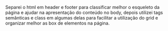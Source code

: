 Separei o html em header e footer para classificar melhor o esqueleto da página e ajudar na apresentação do conteúdo no body, depois utilizei tags semânticas e class em algumas delas para facilitar a utilização do grid e organizar melhor as box de elementos na página.
